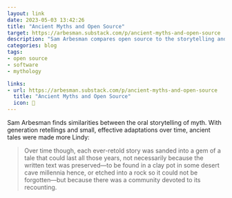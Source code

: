 ```yaml
---
layout: link
date: 2023-05-03 13:42:26
title: "Ancient Myths and Open Source"
target: https://arbesman.substack.com/p/ancient-myths-and-open-source
description: "Sam Arbesman compares open source to the storytelling and oral history of myths."
categories: blog
tags:
- open source
- software
- mythology

links:
- url: https://arbesman.substack.com/p/ancient-myths-and-open-source
  title: "Ancient Myths and Open Source"
  icon: 🐉
---
```


Sam Arbesman finds similarities between the oral storytelling of myth. With generation retellings and small, effective adaptations over time, ancient tales were made more Lindy:

> Over time though, each ever-retold story was sanded into a gem of a tale that could last all those years, not necessarily because the written text was preserved—to be found in a clay pot in some desert cave millennia hence, or etched into a rock so it could not be forgotten—but because there was a community devoted to its recounting.
